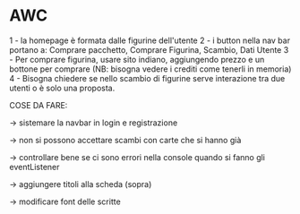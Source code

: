 # AWC

1 - la homepage è formata dalle figurine dell'utente
2 - i button nella nav bar portano a: Comprare pacchetto, Comprare Figurina, Scambio, Dati Utente
3 - Per comprare figurina, usare sito indiano, aggiungendo prezzo e un bottone per comprare (NB: bisogna vedere i crediti come tenerli in memoria)
4 - Bisogna chiedere se nello scambio di figurine serve interazione tra due utenti o è solo una proposta.

COSE DA FARE:

-> sistemare la navbar in login e registrazione

-> non si possono accettare scambi con carte che si hanno già

-> controllare bene se ci sono errori nella console quando si fanno gli eventListener

-> aggiungere titoli alla scheda (sopra)

-> modificare font delle scritte
